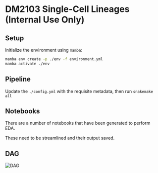 # DM2103 Single-Cell Lineages (Internal Use Only)

## Setup

Initialize the environment using `mamba`:

```bash
mamba env create -p ./env -f environment.yml
mamba activate ./env
```

## Pipeline

Update the `./config.yml` with the requisite metadata, then run `snakemake all`

## Notebooks

There are a number of notebooks that have been generated to perform EDA.

These need to be streamlined and their output saved.

## DAG

![DAG](./dag.svg)